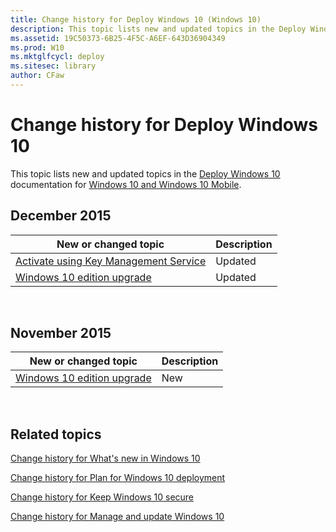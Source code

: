 ```yaml
---
title: Change history for Deploy Windows 10 (Windows 10)
description: This topic lists new and updated topics in the Deploy Windows 10 documentation for Windows 10 and Windows 10 Mobile.
ms.assetid: 19C50373-6B25-4F5C-A6EF-643D36904349
ms.prod: W10
ms.mktglfcycl: deploy
ms.sitesec: library
author: CFaw
---
```


# Change history for Deploy Windows 10


This topic lists new and updated topics in the [Deploy Windows 10](index.md) documentation for [Windows 10 and Windows 10 Mobile](../index.md).

## December 2015


| New or changed topic                                                                      | Description |
|-------------------------------------------------------------------------------------------|-------------|
| [Activate using Key Management Service](activate-using-key-management-service-vamt.md) | Updated     |
| [Windows 10 edition upgrade](windows-10-edition-upgrades.md)                             | Updated     |

 

## November 2015


| New or changed topic                                          | Description |
|---------------------------------------------------------------|-------------|
| [Windows 10 edition upgrade](windows-10-edition-upgrades.md) | New         |

 

## Related topics


[Change history for What's new in Windows 10](../whats-new/change-history-for-what-s-new-in-windows-10.md)

[Change history for Plan for Windows 10 deployment](../plan/change-history-for-plan-for-windows-10-deployment.md)

[Change history for Keep Windows 10 secure](../keep-secure/change-history-for-keep-windows-10-secure.md)

[Change history for Manage and update Windows 10](../manage/change-history-for-manage-and-update-windows-10.md)

 

 





